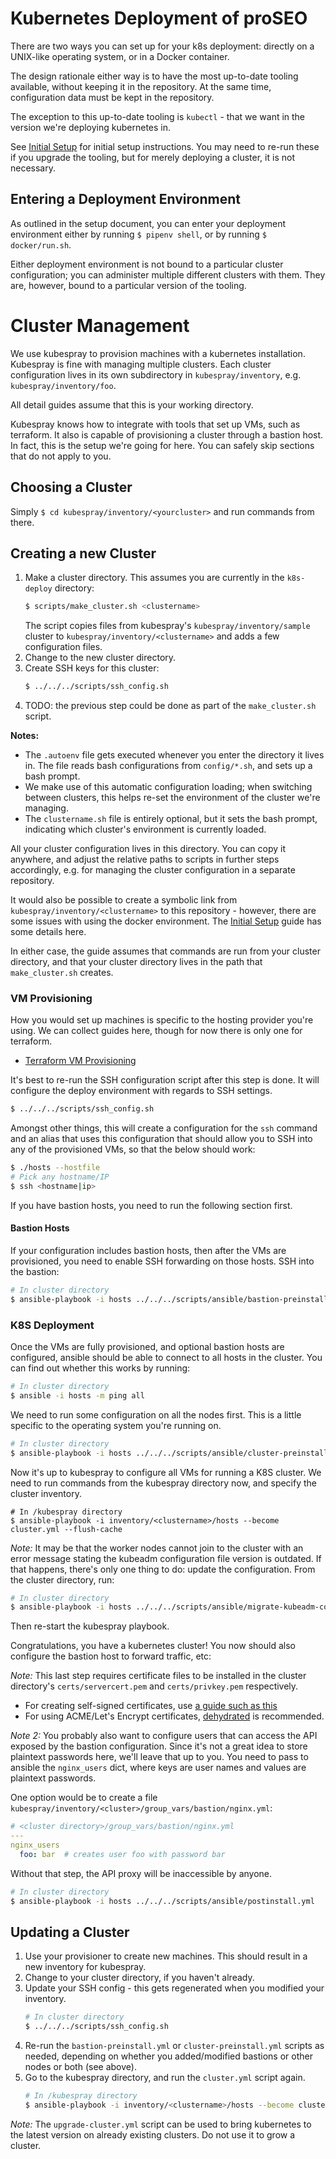 Kubernetes Deployment of proSEO
===============================

There are two ways you can set up for your k8s deployment: directly on a
UNIX-like operating system, or in a Docker container.

The design rationale either way is to have the most up-to-date tooling
available, without keeping it in the repository. At the same time,
configuration data must be kept in the repository.

The exception to this up-to-date tooling is `kubectl` - that we want in the
version we're deploying kubernetes in.

See [Initial Setup](docs/SETUP.md) for initial setup instructions. You may need
to re-run these if you upgrade the tooling, but for merely deploying a cluster,
it is not necessary.

Entering a Deployment Environment
---------------------------------

As outlined in the setup document, you can enter your deployment environment
either by running `$ pipenv shell`, or by running `$ docker/run.sh`.

Either deployment environment is not bound to a particular cluster
configuration; you can administer multiple different clusters with them. They
are, however, bound to a particular version of the tooling.

Cluster Management
==================

We use kubespray to provision machines with a kubernetes installation.
Kubespray is fine with managing multiple clusters. Each cluster configuration
lives in its own subdirectory in `kubespray/inventory`, e.g.
`kubespray/inventory/foo`.

All detail guides assume that this is your working directory.

Kubespray knows how to integrate with tools that set up VMs, such as
terraform. It also is capable of provisioning a cluster through a bastion
host. In fact, this is the setup we're going for here. You can safely
skip sections that do not apply to you.

Choosing a Cluster
------------------

Simply `$ cd kubespray/inventory/<yourcluster>` and run commands from there.

Creating a new Cluster
----------------------

1. Make a cluster directory. This assumes you are currently in the `k8s-deploy`
   directory:
   ```bash
   $ scripts/make_cluster.sh <clustername>
   ```
   The script copies files from kubespray's `kubespray/inventory/sample`
   cluster to `kubespray/inventory/<clustername>` and adds a few
   configuration files.
1. Change to the new cluster directory.
1. Create SSH keys for this cluster:
   ```bash
   $ ../../../scripts/ssh_config.sh
   ```
1. TODO: the previous step could be done as part of the `make_cluster.sh` script.

**Notes:**
- The `.autoenv` file gets executed whenever you enter the directory it
  lives in. The file reads bash configurations from `config/*.sh`, and
  sets up a bash prompt.
- We make use of this automatic configuration loading; when switching
  between clusters, this helps re-set the environment of the cluster
  we're managing.
- The `clustername.sh` file is entirely optional, but it sets the bash
  prompt, indicating which cluster's environment is currently loaded.

All your cluster configuration lives in this directory. You can copy
it anywhere, and adjust the relative paths to scripts in further
steps accordingly, e.g.  for managing the cluster configuration in a separate
repository.

It would also be possible to create a symbolic link from
`kubespray/inventory/<clustername>` to this repository - however, there
are some issues with using the docker environment. The
[Initial Setup](docs/SETUP.md) guide has some details here.

In either case, the guide assumes that commands are run from your cluster
directory, and that your cluster directory lives in the path that
`make_cluster.sh` creates.

### VM Provisioning

How you would set up machines is specific to the hosting provider you're
using. We can collect guides here, though for now there is only one for
terraform.

- [Terraform VM Provisioning](docs/PROV_TERRAFORM.md)

It's best to re-run the SSH configuration script after this step is done.
It will configure the deploy environment with regards to SSH settings.

```bash
$ ../../../scripts/ssh_config.sh
```

Amongst other things, this will create a configuration for the `ssh` command
and an alias that uses this configuration that should allow you to SSH into
any of the provisioned VMs, so that the below should work:

```bash
$ ./hosts --hostfile
# Pick any hostname/IP
$ ssh <hostname|ip>
```

If you have bastion hosts, you need to run the following section first.

#### Bastion Hosts

If your configuration includes bastion hosts, then after the VMs are
provisioned, you need to enable SSH forwarding on those hosts. SSH into
the bastion:

```bash
# In cluster directory
$ ansible-playbook -i hosts ../../../scripts/ansible/bastion-preinstall.yml
```

### K8S Deployment

Once the VMs are fully provisioned, and optional bastion hosts are configured,
ansible should be able to connect to all hosts in the cluster. You can find out
whether this works by running:

```bash
# In cluster directory
$ ansible -i hosts -m ping all
```

We need to run some configuration on all the nodes first. This is a little
specific to the operating system you're running on.

```bash
# In cluster directory
$ ansible-playbook -i hosts ../../../scripts/ansible/cluster-preinstall.yml
```

Now it's up to kubespray to configure all VMs for running a K8S cluster. We
need to run commands from the kubespray directory now, and specify the cluster
inventory.

```
# In /kubespray directory
$ ansible-playbook -i inventory/<clustername>/hosts --become cluster.yml --flush-cache
```

*Note:* It may be that the worker nodes cannot join to the cluster with an
error message stating the kubeadm configuration file version is outdated. If
that happens, there's only one thing to do: update the configuration. From the
cluster directory, run:

```bash
# In cluster directory
$ ansible-playbook -i hosts ../../../scripts/ansible/migrate-kubeadm-config.yml
```

Then re-start the kubespray playbook.

Congratulations, you have a kubernetes cluster! You now should also configure
the bastion host to forward traffic, etc:

*Note:* This last step requires certificate files to be installed in the
cluster directory's `certs/servercert.pem` and `certs/privkey.pem` respectively.
- For creating self-signed certificates, use [a guide such as this](https://www.cyberithub.com/create-a-self-signed-certificate/)
- For using ACME/Let's Encrypt certificates, [dehydrated](https://github.com/dehydrated-io/dehydrated)
  is recommended.

*Note 2:* You probably also want to configure users that can access the API
exposed by the bastion configuration. Since it's not a great idea to store
plaintext passwords here, we'll leave that up to you. You need to pass to
ansible the `nginx_users` dict, where keys are user names and values are
plaintext passwords.

One option would be to create a file `kubespray/inventory/<cluster>/group_vars/bastion/nginx.yml`:

```yaml
# <cluster directory>/group_vars/bastion/nginx.yml
---
nginx_users
  foo: bar  # creates user foo with password bar
```

Without that step, the API proxy will be inaccessible by anyone.

```bash
# In cluster directory
$ ansible-playbook -i hosts ../../../scripts/ansible/postinstall.yml
```

Updating a Cluster
------------------

1. Use your provisioner to create new machines. This should result in a new
   inventory for kubespray.
1. Change to your cluster directory, if you haven't already.
1. Update your SSH config - this gets regenerated when you modified your
   inventory.
   ```bash
   # In cluster directory
   $ ../../../scripts/ssh_config.sh
   ```
1. Re-run the `bastion-preinstall.yml` or `cluster-preinstall.yml` scripts as
   needed, depending on whether you added/modified bastions or other nodes or
   both (see above).
1. Go to the kubespray directory, and run the `cluster.yml` script again.
   ```bash
   # In /kubespray directory
   $ ansible-playbook -i inventory/<clustername>/hosts --become cluster.yml --flush-cache
   ```

*Note:* The `upgrade-cluster.yml` script can be used to bring kubernetes to
the latest version on already existing clusters. Do not use it to grow a
cluster.

